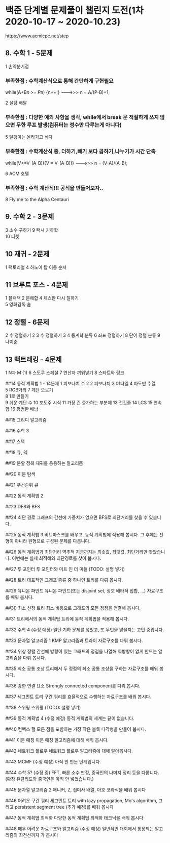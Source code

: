 # 백준 단계별 문제풀이 챌린지 도전(1차 2020-10-17 ~ 2020-10.23)

https://www.acmicpc.net/step

## 8. 수학 1 - 5문제

1	   손익분기점 
### 부족한점 : 수학계산식으로 통해 간단하게 구현필요
while(A+B*n >= P*n) {n++;}       --->>>          n = A/(P-B)+1;

2	   설탕 배달	
### 부족한점 : 다양한 예외 사항을 생각, while에서 break 문 적절하게 쓰지 않으면 무한 루프 발생(컴퓨터는 정수만 다루는게 아니다)

5		달팽이는 올라가고 싶다
### 부족한점 : 수학계산식 중, 더하기,빼기 보다 곱하기,나누기가 시간 단축
while(V<=V-(A-B)){V = V-(A-B))}           --->>>       n = (V-A)/(A-B);         

6	  ACM 호텔
### 부족한점 : 수학 계산식!!! 공식을 만들어보자..

8		Fly me to the Alpha Centauri	

## 9. 수학 2 - 3문제

3   소수 구하기
9		택시 기하학	
10	터렛


## 10	재귀 - 2문제

1   팩토리얼
4 	하노이 탑 이동 순서

## 11	브루트 포스 - 4문제

1		블랙잭	
2		분해합	
4		체스판 다시 칠하기	
5		영화감독 숌

## 12	정렬 - 6문제

2		수 정렬하기 2
3		수 정렬하기 3
4		통계학	분류
6		좌표 정렬하기	
8		단어 정렬	분류
9		나이순

## 13	백트래킹 - 4문제

1		N과 M (1)
6		스도쿠	스페셜 
7		연산자 끼워넣기
8		스타트와 링크

##14	동적 계획법 1 - 14문제
1		피보나치 수 2
2		피보나치
3		01타일
4		파도반 수열	
5		RGB거리
7		계단 오르기	
8		1로 만들기	
9		쉬운 계단 수
10		포도주 시식
11		가장 긴 증가하는 부분제
13		전깃줄
14		LCS	
15		연속합	
16		평범한 배낭

##15	그리디 알고리즘	

##16	수학 3	

##17	스택

##18	큐, 덱

##19	분할 정복	재귀를 응용하는 알고리즘

##20	이분 탐색	

##21	우선순위 큐

##22	동적 계획법 2	

##23	DFS와 BFS	

##24	최단 경로	그래프의 간선에 가중치가 없으면 BFS로 최단거리를 찾을 수 있습니다.

##25	동적 계획법 3	비트마스크를 배우고, 동적 계획법에 적용해 봅시다. 그 후에는 선형이 아니라 원형으로 구성된 문제를 다룹니다.

##26	동적 계획법과 최단거리 역추적	지금까지는 최솟값, 최댓값, 최단거리만 찾았습니다. 이번에는 실제 최적해와 최단경로를 찾아 봅시다.

##27	투 포인터	투 포인터와 미트 인 더 미들 (TODO: 설명 넣기)

##28	트리	대표적인 그래프 종류 중 하나인 트리를 다뤄 봅시다.

##29	유니온 파인드	유니온 파인드(또는 disjoint set, 상호 배타적 집합, ...) 자료구조를 배워 봅시다.

##30	최소 신장 트리	최소 비용으로 그래프의 모든 정점을 연결해 봅시다.

##31	트리에서의 동적 계획법	트리에 동적 계획법을 적용해 봅시다.

##32	수학 4 (수정 예정)	일단 기하 문제를 넣었고, 또 무엇을 넣을지는 고민 중입니다.

##33	문자열 알고리즘 1	KMP 알고리즘과 트라이 자료구조를 다뤄 봅시다.

##34	위상 정렬	간선에 방향이 있는 그래프의 정점을 나열해 역방향이 없게 만드는 알고리즘을 다뤄 봅시다.

##35	최소 공통 조상	트리에서 두 정점의 최소 공통 조상을 구하는 자료구조를 배워 봅시다.

##36	강한 연결 요소	Strongly connected component를 다뤄 봅시다.

##37	세그먼트 트리	구간 쿼리를 효율적으로 수행하는 자료구조를 배워 봅시다.

##38	스위핑	스위핑 (TODO: 설명 넣기)

##39	동적 계획법 4 (수정 예정)	동적 계획법의 세계는 끝이 없습니다.

##40	컨벡스 헐	모든 점을 포함하는 가장 작은 볼록 다각형을 만들어 봅시다.

##41	이분 매칭	이분 매칭 알고리즘에 대해 배워 봅시다.

##42	네트워크 플로우	네트워크 플로우 알고리즘에 대해 알아봅시다.

##43	MCMF (수정 예정)	아직 안 만든 단계입니다.

##44	수학 5? (수정 중)	FFT, 빠른 소수 판정, 중국인의 나머지 정리 등을 다룹니다. (확장 유클리드와 중국인은 아직 안 넣었습니다.)

##45	문자열 알고리즘 2	매니커, Z, 접미사 배열, 아호 코라식을 배워 봅시다

##46	어려운 구간 쿼리	세그먼트 트리 with lazy propagation, Mo's algorithm, 그리고 persistent segment tree (추가 예정)를 배워 봅시다

##47	동적 계획법 최적화	다양한 동적 계획법 최적화 테크닉을 배워 봅시다

##48	매우 어려운 자료구조와 알고리즘 (수정 예정)	일반적인 대회에서 통용되는 알고리즘의 최전선까지 가 봅시다
